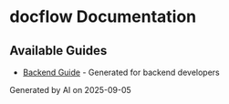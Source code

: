 # docflow Documentation

## Available Guides

- [Backend Guide](backend-guide.md) - Generated for backend developers

Generated by AI on 2025-09-05